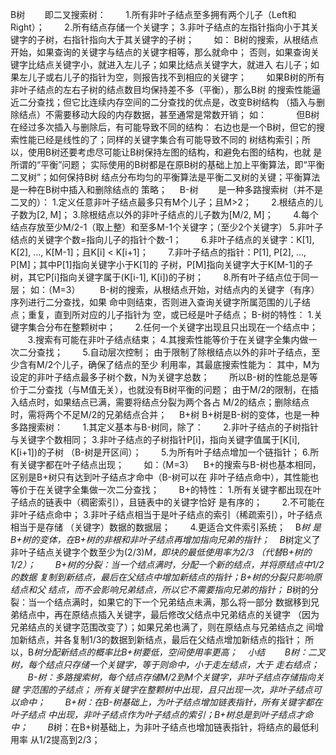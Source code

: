 B树        即二叉搜索树：        1.所有非叶子结点至多拥有两个儿子（Left和Right）；        2.所有结点存储一个关键字；
3.非叶子结点的左指针指向小于其关键字的子树，右指针指向大于其关键字的子树；        如：
B树的搜索，从根结点开始，如果查询的关键字与结点的关键字相等，那么就命中； 否则，如果查询关键字比结点关键字小，就进入左儿子；如果比结点关键字大，就进入
右儿子；如果左儿子或右儿子的指针为空，则报告找不到相应的关键字；        如果B树的所有非叶子结点的左右子树的结点数目均保持差不多（平衡），那么B树
的搜索性能逼近二分查找；但它比连续内存空间的二分查找的优点是，改变B树结构 （插入与删除结点）不需要移动大段的内存数据，甚至通常是常数开销；
如：            但B树在经过多次插入与删除后，有可能导致不同的结构：
右边也是一个B树，但它的搜索性能已经是线性的了；同样的关键字集合有可能导致不同的
树结构索引；所以，使用B树还要考虑尽可能让B树保持左图的结构，和避免右图的结构，也就 是所谓的“平衡”问题；
实际使用的B树都是在原B树的基础上加上平衡算法，即“平衡二叉树”；如何保持B树
结点分布均匀的平衡算法是平衡二叉树的关键；平衡算法是一种在B树中插入和删除结点的 策略；     B-树        是一种多路搜索树（并不是二叉的）：
1.定义任意非叶子结点最多只有M个儿子；且M>2；        2.根结点的儿子数为[2, M]；
3.除根结点以外的非叶子结点的儿子数为[M/2, M]；        4.每个结点存放至少M/2-1（取上整）和至多M-1个关键字；（至少2个关键字）
5.非叶子结点的关键字个数=指向儿子的指针个数-1；        6.非叶子结点的关键字：K[1], K[2], …, K[M-1]；且K[i] <
K[i+1]；        7.非叶子结点的指针：P[1], P[2], …, P[M]；其中P[1]指向关键字小于K[1]的
子树，P[M]指向关键字大于K[M-1]的子树，其它P[i]指向关键字属于(K[i-1], K[i])的子树；        8.所有叶子结点位于同一层；
如：（M=3）        B-树的搜索，从根结点开始，对结点内的关键字（有序）序列进行二分查找，如果
命中则结束，否则进入查询关键字所属范围的儿子结点；重复，直到所对应的儿子指针为 空，或已经是叶子结点； B-树的特性：
1.关键字集合分布在整颗树中；        2.任何一个关键字出现且只出现在一个结点中；        3.搜索有可能在非叶子结点结束；
4.其搜索性能等价于在关键字全集内做一次二分查找；        5.自动层次控制；
由于限制了除根结点以外的非叶子结点，至少含有M/2个儿子，确保了结点的至少 利用率，其最底搜索性能为：
其中，M为设定的非叶子结点最多子树个数，N为关键字总数；        所以B-树的性能总是等价于二分查找（与M值无关），也就没有B树平衡的问题；
由于M/2的限制，在插入结点时，如果结点已满，需要将结点分裂为两个各占 M/2的结点；删除结点时，需将两个不足M/2的兄弟结点合并；     B+树
B+树是B-树的变体，也是一种多路搜索树：        1.其定义基本与B-树同，除了：        2.非叶子结点的子树指针与关键字个数相同；
3.非叶子结点的子树指针P[i]，指向关键字值属于[K[i], K[i+1])的子树 （B-树是开区间）；        5.为所有叶子结点增加一个链指针；
6.所有关键字都在叶子结点出现；        如：（M=3）    B+的搜索与B-树也基本相同，区别是B+树只有达到叶子结点才命中（B-树可以在
非叶子结点命中），其性能也等价于在关键字全集做一次二分查找；        B+的特性：
1.所有关键字都出现在叶子结点的链表中（稠密索引），且链表中的关键字恰好 是有序的；        2.不可能在非叶子结点命中；
3.非叶子结点相当于是叶子结点的索引（稀疏索引），叶子结点相当于是存储 （关键字）数据的数据层；        4.更适合文件索引系统；    B*树
是B+树的变体，在B+树的非根和非叶子结点再增加指向兄弟的指针；    B*树定义了非叶子结点关键字个数至少为(2/3)*M，即块的最低使用率为2/3
（代替B+树的1/2）；        B+树的分裂：当一个结点满时，分配一个新的结点，并将原结点中1/2的数据
复制到新结点，最后在父结点中增加新结点的指针；B+树的分裂只影响原结点和父 结点，而不会影响兄弟结点，所以它不需要指向兄弟的指针；
B*树的分裂：当一个结点满时，如果它的下一个兄弟结点未满，那么将一部分 数据移到兄弟结点中，再在原结点插入关键字，最后修改父结点中兄弟结点的关键字
（因为兄弟结点的关键字范围改变了）；如果兄弟也满了，则在原结点与兄弟结点之 间增加新结点，并各复制1/3的数据到新结点，最后在父结点增加新结点的指针；
所以，B*树分配新结点的概率比B+树要低，空间使用率更高；    小结        B树：二叉树，每个结点只存储一个关键字，等于则命中，小于走左结点，大于
走右结点；        B-树：多路搜索树，每个结点存储M/2到M个关键字，非叶子结点存储指向关键 字范围的子结点；
所有关键字在整颗树中出现，且只出现一次，非叶子结点可以命中；        B+树：在B-树基础上，为叶子结点增加链表指针，所有关键字都在叶子结点
中出现，非叶子结点作为叶子结点的索引；B+树总是到叶子结点才命中；        B*树：在B+树基础上，为非叶子结点也增加链表指针，将结点的最低利用率
从1/2提高到2/3；

